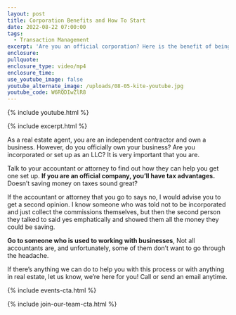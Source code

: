 ```yaml
---
layout: post
title: Corporation Benefits and How To Start
date: 2022-08-22 07:00:00
tags:
  - Transaction Management
excerpt: 'Are you an official corporation? Here is the benefit of being one. '
enclosure:
pullquote:
enclosure_type: video/mp4
enclosure_time:
use_youtube_image: false
youtube_alternate_image: /uploads/08-05-kite-youtube.jpg
youtube_code: W6RQDIwZlR8
---
```

{% include youtube.html %}

{% include excerpt.html %}

As a real estate agent, you are an independent contractor and own a business. However, do you officially own your business? Are you incorporated or set up as an LLC? It is very important that you are.&nbsp;

Talk to your accountant or attorney to find out how they can help you get one set up. **If you are an official company, you’ll have tax advantages.** Doesn’t saving money on taxes sound great?&nbsp;

If the accountant or attorney that you go to says no, I would advise you to get a second opinion. I know someone who was told not to be incorporated and just collect the commissions themselves, but then the second person they talked to said yes emphatically and showed them all the money they could be saving.&nbsp;

**Go to someone who is used to working with businesses**, Not all accountants are, and unfortunately, some of them don’t want to go through the headache.&nbsp;

If there’s anything we can do to help you with this process or with anything in real estate, let us know, we’re here for you\! Call or send an email anytime.

{% include events-cta.html %}

{% include join-our-team-cta.html %}